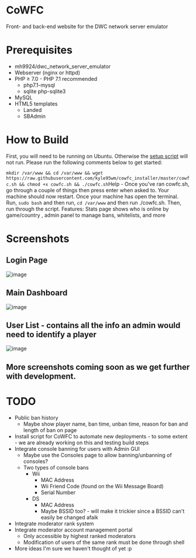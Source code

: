 ﻿# CoWFC
Front- and back-end website for the DWC network server emulator

# Prerequisites
- mh9924/dwc\_network\_server\_emulator
- Webserver (nginx or httpd)
- PHP ≥ 7.0 - PHP 7.1 recommended
  - php7.1-mysql
  - sqlite php-sqlite3
- MySQL
- HTML5 templates
  - Landed
  - SBAdmin
# How to Build
First, you will need to be running on Ubuntu. Otherwise the [setup script](https://github.com/kyle95wm/cowfc_installer) will not run. Please run the following comments below to get started:

`mkdir /var/www && cd /var/www && wget https://raw.githubusercontent.com/kyle95wm/cowfc_installer/master/cowfc.sh && chmod +x cowfc.sh && ./cowfc.sh`Help - Once you've ran cowfc.sh, go through a couple of things then press enter when asked to. Your machine should now restart. Once your machine has open the terminal. Run, `sudo bash` and then run, `cd /var/www` and then run ./cowfc.sh. Then, run through the script. Features: Stats page shows who is online by game/country
, admin panel to manage bans, whitelists, and more

# Screenshots

## Login Page
![image](https://user-images.githubusercontent.com/10158714/30234202-09416e82-94c9-11e7-94ac-8aa6e8bf550d.png)
## Main Dashboard
![image](https://user-images.githubusercontent.com/10158714/30234212-212eadf2-94c9-11e7-8b01-24c10f67ce7a.png)
## User List - contains all the info an admin would need to identify a player
![image](https://user-images.githubusercontent.com/10158714/30234228-3f4ed5b4-94c9-11e7-814c-26d892d29707.png)

## More screenshots coming soon as we get further with development.

# TODO
- Public ban history
  - Maybe show player name, ban time, unban time, reason for ban and length of ban on page
- Install script for CoWFC to automate new deployments - to some extent - we are already working on this and testing build steps
- Integrate console banning for users with Admin GUI
  - Maybe use the Consoles page to allow banning/unbanning of consoles?
  - Two types of console bans
    - Wii
      - MAC Address
      - Wii Friend Code (found on the Wii Message Board)
      - Serial Number
    - DS
      - MAC Address
      - Maybe BSSID too? - will make it trickier since a BSSID can't easily be changed afaik
- Integrate moderator rank system
- Integrate moderator account management portal
  - Only accessible by highest ranked moderators
  - Modification of users of the same rank must be done through shell
- More ideas I'm sure we haven't thought of yet :p
